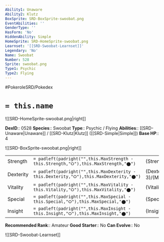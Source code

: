 ```yaml
---
Ability1: Unaware
Ability2: Klutz
BoxSprite: SRD-BoxSprite-swoobat.png
EventAbilities: ''
GenderType: ''
HasForm: 'No'
HiddenAbility: Simple
HomeSprite: SRD-HomeSprite-swoobat.png
Learnset: '[[SRD-Swoobat-Learnset]]'
Legendary: 'No'
Name: Swoobat
Number: 528
Sprite: swoobat.png
Type1: Psychic
Type2: Flying
---
```


#PokeroleSRD/Pokedex

# `= this.name`

![[SRD-HomeSprite-swoobat.png|right]]

**DexID**:: 0528
**Species**:: Swoobat
**Type**:: Psychic / Flying
**Abilities**:: [[SRD-Unaware|Unaware]] / [[SRD-Klutz|Klutz]] ([[SRD-Simple|Simple]])
**Base HP**:: 4

![[SRD-BoxSprite-swoobat.png|right]]

|           |                                                                                        |                                          |
| --------- | -------------------------------------------------------------------------------------- | ---------------------------------------- |
| Strength  | `= padleft(padright("",this.MaxStrength - this.Strength,"⭘"),this.MaxStrength,"⬤")`    | (Strength::2)/(MaxStrength::4)   |
| Dexterity | `= padleft(padright("",this.MaxDexterity - this.Dexterity,"⭘"),this.MaxDexterity,"⬤")` | (Dexterity:: 3)/(MaxDexterity::6) |
| Vitality  | `= padleft(padright("",this.MaxVitality - this.Vitality,"⭘"),this.MaxVitality,"⬤")`    | (Vitality::2)/(MaxVitality::4)   |
| Special   | `= padleft(padright("",this.MaxSpecial - this.Special,"⭘"),this.MaxSpecial,"⬤")`       | (Special::2)/(MaxSpecial::5)     |
| Insight   | `= padleft(padright("",this.MaxInsight - this.Insight,"⭘"),this.MaxInsight,"⬤")`       | (Insight::2)/(MaxInsight::4)     |

**Recommended Rank**:: Amateur
**Good Starter**:: No
**Can Evolve**:: No

![[SRD-Swoobat-Learnset]]